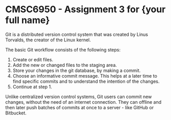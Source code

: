 # CMSC6950 - Assignment 3 for {your full name}

Git is a distributed version control system that was created by
Linus Torvalds, the creator of the Linux kernel. 

The basic Git workflow consists of the following steps: 

1. Create or edit files.
2. Add the new or changed files to the staging area.
3. Store your changes in the git database, by making a commit.
4. Choose an informative commit message. This helps at a later time to find
   specific commits and to understand the intention of the changes.
5. Continue at step 1. 

Unlike centralized version control systems, Git users can commit new changes,
without the need of an internet connection. They can offline and then later
push batches of commits at once to a server - like GitHub or Bitbucket.
